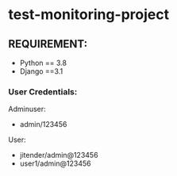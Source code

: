 # test-monitoring-project

## REQUIREMENT:
- Python == 3.8
- Django ==3.1

### User Credentials:
Adminuser:

- admin/123456

User:

- jitender/admin@123456
- user1/admin@123456

